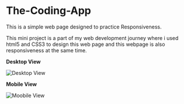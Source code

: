 # The-Coding-App
This is a simple web page designed to practice Responsiveness.

This mini project is a part of my web development journey where i used html5 and CSS3 to design this web page and this webpage is also responsiveness at the same time.

<b>Desktop View</b>

![Desktop View](https://user-images.githubusercontent.com/80443704/156019850-aaad3070-b523-4c05-97da-e84eeb55f83f.jpg)

<b>Mobile View</b>

![Moobile View](https://user-images.githubusercontent.com/80443704/156020139-d13b1fe8-b057-4e65-9582-f9d187a8c935.jpg)
